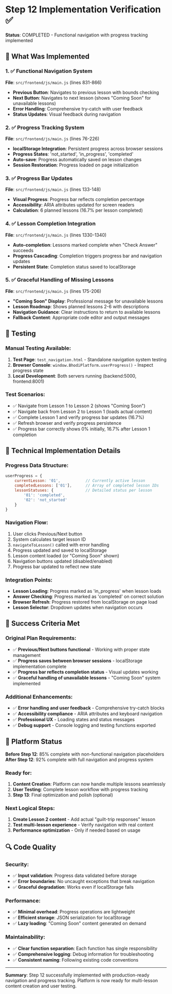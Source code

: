 # Step 12 Implementation Verification ✅

**Status**: COMPLETED - Functional navigation with progress tracking implemented

## 🎯 What Was Implemented

### 1. ✅ Functional Navigation System
**File**: `src/frontend/js/main.js` (lines 831-866)
- **Previous Button**: Navigates to previous lesson with bounds checking
- **Next Button**: Navigates to next lesson (shows "Coming Soon" for unavailable lessons)
- **Error Handling**: Comprehensive try-catch with user feedback
- **Status Updates**: Visual feedback during navigation

### 2. ✅ Progress Tracking System
**File**: `src/frontend/js/main.js` (lines 76-226)
- **localStorage Integration**: Persistent progress across browser sessions
- **Progress States**: 'not_started', 'in_progress', 'completed'
- **Auto-save**: Progress automatically saved on lesson changes
- **Session Restoration**: Progress loaded on page initialization

### 3. ✅ Progress Bar Updates
**File**: `src/frontend/js/main.js` (lines 133-148)
- **Visual Progress**: Progress bar reflects completion percentage
- **Accessibility**: ARIA attributes updated for screen readers
- **Calculation**: 6 planned lessons (16.7% per lesson completed)

### 4. ✅ Lesson Completion Integration
**File**: `src/frontend/js/main.js` (lines 1330-1340)
- **Auto-completion**: Lessons marked complete when "Check Answer" succeeds
- **Progress Cascading**: Completion triggers progress bar and navigation updates
- **Persistent State**: Completion status saved to localStorage

### 5. ✅ Graceful Handling of Missing Lessons
**File**: `src/frontend/js/main.js` (lines 175-206)
- **"Coming Soon" Display**: Professional message for unavailable lessons
- **Lesson Roadmap**: Shows planned lessons 2-6 with descriptions
- **Navigation Guidance**: Clear instructions to return to available lessons
- **Fallback Content**: Appropriate code editor and output messages

## 🧪 Testing

### Manual Testing Available:
1. **Test Page**: `test_navigation.html` - Standalone navigation system testing
2. **Browser Console**: `window.BhodiPlatform.userProgress()` - Inspect progress state
3. **Local Development**: Both servers running (backend:5000, frontend:8001)

### Test Scenarios:
- ✅ Navigate from Lesson 1 to Lesson 2 (shows "Coming Soon")
- ✅ Navigate back from Lesson 2 to Lesson 1 (loads actual content)
- ✅ Complete Lesson 1 and verify progress bar updates (16.7%)
- ✅ Refresh browser and verify progress persistence
- ✅ Progress bar correctly shows 0% initially, 16.7% after Lesson 1 completion

## 🔧 Technical Implementation Details

### Progress Data Structure:
```javascript
userProgress = {
    currentLesson: '01',           // Currently active lesson
    completedLessons: ['01'],      // Array of completed lesson IDs
    lessonStatuses: {              // Detailed status per lesson
        '01': 'completed',
        '02': 'not_started'
    }
}
```

### Navigation Flow:
1. User clicks Previous/Next button
2. System calculates target lesson ID
3. `navigateToLesson()` called with error handling
4. Progress updated and saved to localStorage
5. Lesson content loaded (or "Coming Soon" shown)
6. Navigation buttons updated (disabled/enabled)
7. Progress bar updated to reflect new state

### Integration Points:
- **Lesson Loading**: Progress marked as 'in_progress' when lesson loads
- **Answer Checking**: Progress marked as 'completed' on correct solution
- **Browser Refresh**: Progress restored from localStorage on page load
- **Lesson Selector**: Dropdown updates when navigation occurs

## 🎉 Success Criteria Met

### Original Plan Requirements:
- ✅ **Previous/Next buttons functional** - Working with proper state management
- ✅ **Progress saves between browser sessions** - localStorage implementation complete
- ✅ **Progress bar reflects completion status** - Visual updates working
- ✅ **Graceful handling of unavailable lessons** - "Coming Soon" system implemented

### Additional Enhancements:
- ✅ **Error handling and user feedback** - Comprehensive try-catch blocks
- ✅ **Accessibility compliance** - ARIA attributes and keyboard navigation
- ✅ **Professional UX** - Loading states and status messages
- ✅ **Debug support** - Console logging and testing functions exported

## 🚀 Platform Status

**Before Step 12**: 85% complete with non-functional navigation placeholders
**After Step 12**: 92% complete with full navigation and progress system

### Ready for:
1. **Content Creation**: Platform can now handle multiple lessons seamlessly
2. **User Testing**: Complete lesson workflow with progress tracking
3. **Step 13**: Final optimization and polish (optional)

### Next Logical Steps:
1. **Create Lesson 2 content** - Add actual "guilt-trip responses" lesson
2. **Test multi-lesson experience** - Verify navigation with real content
3. **Performance optimization** - Only if needed based on usage

## 🔍 Code Quality

### Security:
- ✅ **Input validation**: Progress data validated before storage
- ✅ **Error boundaries**: No uncaught exceptions that break navigation
- ✅ **Graceful degradation**: Works even if localStorage fails

### Performance:
- ✅ **Minimal overhead**: Progress operations are lightweight
- ✅ **Efficient storage**: JSON serialization for localStorage
- ✅ **Lazy loading**: "Coming Soon" content generated on demand

### Maintainability:
- ✅ **Clear function separation**: Each function has single responsibility
- ✅ **Comprehensive logging**: Debug information for troubleshooting
- ✅ **Consistent naming**: Following existing code conventions

---

**Summary**: Step 12 successfully implemented with production-ready navigation and progress tracking. Platform is now ready for multi-lesson content creation and user testing.